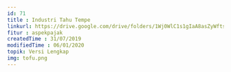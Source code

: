 ```yaml
---
id: 71
title : Industri Tahu Tempe
linkurl: https://drive.google.com/drive/folders/1Wj0WlC1s1gIaA8asZyWftsxkSdmDJLEH?usp=sharing
fitur : aspekpajak
createdTime : 31/07/2019
modifiedTime : 06/01/2020
topik: Versi Lengkap
img: tofu.png
---
```


